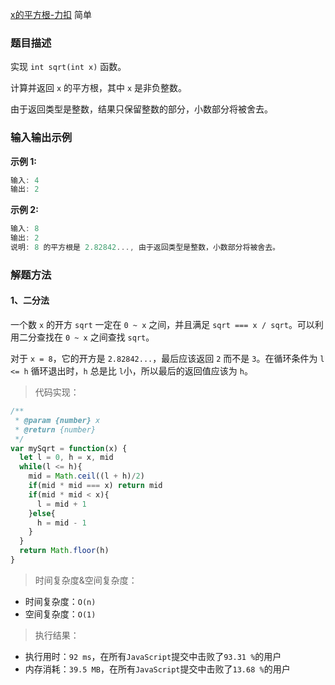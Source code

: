 
[x的平方根-力扣](https://leetcode-cn.com/problems/sqrtx/description/)
<span>简单</span>

### 题目描述
实现 `int sqrt(int x)` 函数。

计算并返回 `x` 的平方根，其中 `x` 是非负整数。

由于返回类型是整数，结果只保留整数的部分，小数部分将被舍去。

### 输入输出示例
**示例 1:**
```js
输入: 4
输出: 2
```

**示例 2:**
```js
输入: 8
输出: 2
说明: 8 的平方根是 2.82842..., 由于返回类型是整数，小数部分将被舍去。
```

### 解题方法

#### 1、二分法

一个数 `x` 的开方 `sqrt` 一定在 `0 ~ x` 之间，并且满足 `sqrt === x / sqrt`。可以利用二分查找在 `0 ~ x` 之间查找 `sqrt`。

对于 `x = 8`，它的开方是 `2.82842...`，最后应该返回 `2` 而不是 `3`。在循环条件为 `l <= h` 循环退出时，`h` 总是比 `l`小，所以最后的返回值应该为 `h`。
> 代码实现：

```js
/**
 * @param {number} x
 * @return {number}
 */
var mySqrt = function(x) {
  let l = 0, h = x, mid
  while(l <= h){
    mid = Math.ceil((l + h)/2)
    if(mid * mid === x) return mid
    if(mid * mid < x){
      l = mid + 1
    }else{
      h = mid - 1
    }
  }
  return Math.floor(h)
}
```

> 时间复杂度&空间复杂度：
- 时间复杂度：`O(n)`
- 空间复杂度：`O(1)`

> 执行结果：

- 执行用时：`92 ms`，在所有`JavaScript`提交中击败了`93.31 %`的用户
- 内存消耗：`39.5 MB`，在所有`JavaScript`提交中击败了`13.68 %`的用户
